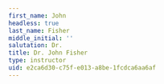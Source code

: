 ```yaml
---
first_name: John
headless: true
last_name: Fisher
middle_initial: ''
salutation: Dr.
title: Dr. John Fisher
type: instructor
uid: e2ca6d30-c75f-e013-a8be-1fcdca6aa6af
---
```

